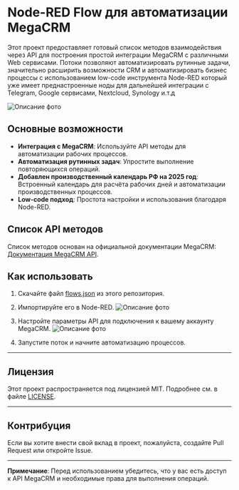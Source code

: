 # Node-RED Flow для автоматизации MegaCRM

Этот проект предоставляет готовый список методов взаимодействия через API для построения простой интеграции MegaCRM с различными Web сервисами. Потоки позволяют автоматизировать рутинные задачи, значительно расширить возможности CRM и автоматизировать бизнес процессы с использованием low-code инструмента Node-RED который уже имеет преднастроенные ноды для дальнейшей интеграции с Telegram, Google сервисами, Nextcloud, Synology и.т.д 

![Описание фото](https://github.com/mr-K-Barabas/MegaCRM-API-Node-Red/blob/main/MegaCRM_API.jpg)

## Основные возможности
- **Интеграция с MegaCRM**: Используйте API методы для автоматизации рабочих процессов.
- **Автоматизация рутинных задач**: Упростите выполнение повторяющихся операций.
- **Добавлен производственный календарь РФ на 2025 год**: Встроенный календарь для расчёта рабочих дней и автоматизации производственных процессов.
- **Low-code подход**: Простота настройки и использования благодаря Node-RED.

## Список API методов
Список методов основан на официальной документации MegaCRM: [Документация MegaCRM API](https://help.megagroup.ru/dokumentatsiya-api).

## Как использовать
1. Скачайте файл [flows.json](https://github.com/mr-K-Barabas/MegaCRM-API-Node-Red/blob/main/flow.json) из этого репозитория.

2. Импортируйте его в Node-RED.
![Описание фото](https://github.com/mr-K-Barabas/MegaCRM-API-Node-Red/blob/main/importfile.jpg)

4. Настройте параметры API для подключения к вашему аккаунту MegaCRM.
![Описание фото](https://github.com/mr-K-Barabas/MegaCRM-API-Node-Red/blob/main/api.jpg)

5. Запустите поток и начните автоматизацию процессов.

---
## Лицензия
Этот проект распространяется под лицензией MIT. Подробнее см. в файле [LICENSE](LICENSE).

---
## Контрибуция
Если вы хотите внести свой вклад в проект, пожалуйста, создайте Pull Request или откройте Issue.

---
**Примечание**: Перед использованием убедитесь, что у вас есть доступ к API MegaCRM и необходимые права для выполнения операций.

